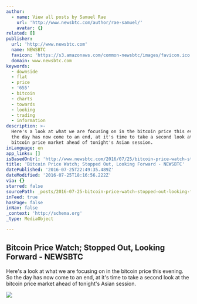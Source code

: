 ```yaml
---
author:
  - name: View all posts by Samuel Rae
    url: 'http://www.newsbtc.com/author/rae-samuel/'
    avatar: {}
related: []
publisher:
  url: 'http://www.newsbtc.com'
  name: NEWSBTC
  favicon: 'https://s3.amazonaws.com/common-newsbtc/images/favicon.ico'
  domain: www.newsbtc.com
keywords:
  - downside
  - flat
  - price
  - '655'
  - bitcoin
  - charts
  - towards
  - looking
  - trading
  - information
description: >-
  Here's a look at what we are focusing on in the bitcoin price this evening. So
  the day has now come to an end, at it's time to take a second look at the
  bitcoin price market ahead of tonight's Asian session.
inLanguage: en
app_links: []
isBasedOnUrl: 'http://www.newsbtc.com/2016/07/25/bitcoin-price-watch-stopped-looking-forward/'
title: 'Bitcoin Price Watch; Stopped Out, Looking Forward - NEWSBTC'
datePublished: '2016-07-25T22:49:35.489Z'
dateModified: '2016-07-25T18:16:56.222Z'
via: {}
starred: false
sourcePath: _posts/2016-07-25-bitcoin-price-watch-stopped-out-looking-forward-newsbtc.md
inFeed: true
hasPage: false
inNav: false
_context: 'http://schema.org'
_type: MediaObject

---
```

<article style=""><h1>Bitcoin Price Watch; Stopped Out, Looking Forward - NEWSBTC</h1><p>Here's a look at what we are focusing on in the bitcoin price this evening. So the day has now come to an end, at it's time to take a second look at the bitcoin price market ahead of tonight's Asian session.</p><img src="http://s3.amazonaws.com/main-newsbtc-images/2016/07/25185949/Screen-Shot-2016-07-25-at-19.51.20.png" /></article>